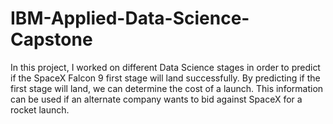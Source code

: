 # IBM-Applied-Data-Science-Capstone
In this project, I worked on different Data Science stages in order to predict if the SpaceX Falcon 9 first stage will land successfully. By predicting if the first stage will land, we can determine the cost of a launch. This information can be used if an alternate company wants to bid against SpaceX for a rocket launch.
